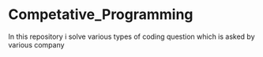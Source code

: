 # Competative_Programming
In this repository i solve various types of coding question which is asked by various company 
